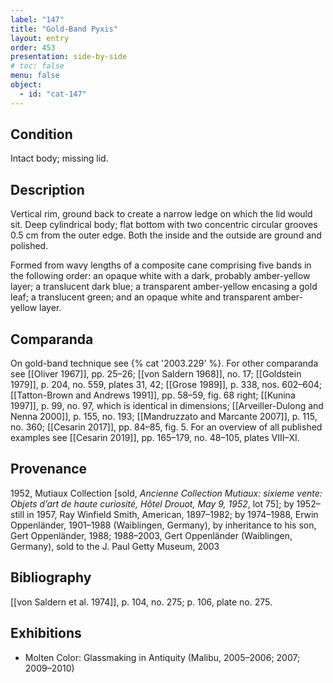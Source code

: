 ```yaml
---
label: "147"
title: "Gold-Band Pyxis"
layout: entry
order: 453
presentation: side-by-side
# toc: false
menu: false
object:
  - id: "cat-147"
---
```


## Condition

Intact body; missing lid.

## Description

Vertical rim, ground back to create a narrow ledge on which the lid would sit. Deep cylindrical body; flat bottom with two concentric circular grooves 0.5 cm from the outer edge. Both the inside and the outside are ground and polished.

Formed from wavy lengths of a composite cane comprising five bands in the following order: an opaque white with a dark, probably amber-yellow layer; a translucent dark blue; a transparent amber-yellow encasing a gold leaf; a translucent green; and an opaque white and transparent amber-yellow layer.

## Comparanda

On gold-band technique see {% cat '2003.229' %}. For other comparanda see [[Oliver 1967]], pp. 25–26; [[von Saldern 1968]], no. 17; [[Goldstein 1979]], p. 204, no. 559, plates 31, 42; [[Grose 1989]], p. 338, nos. 602–604; [[Tatton-Brown and Andrews 1991]], pp. 58–59, fig. 68 right; [[Kunina 1997]], p. 99, no. 97, which is identical in dimensions; [[Arveiller-Dulong and Nenna 2000]], p. 155, no. 193; [[Mandruzzato and Marcante 2007]], p. 115, no. 360; [[Cesarin 2017]], pp. 84–85, fig. 5. For an overview of all published examples see [[Cesarin 2019]], pp. 165–179, no. 48–105, plates VIII–XI.

## Provenance

1952, Mutiaux Collection [sold, *Ancienne Collection Mutiaux: sixieme vente: Objets d’art de haute curiosité, Hôtel Drouot, May 9, 1952*, lot 75]; by 1952–still in 1957, Ray Winfield Smith, American, 1897–1982; by 1974–1988, Erwin Oppenländer, 1901–1988 (Waiblingen, Germany), by inheritance to his son, Gert Oppenländer, 1988; 1988–2003, Gert Oppenländer (Waiblingen, Germany), sold to the J. Paul Getty Museum, 2003

## Bibliography

[[von Saldern et al. 1974]], p. 104, no. 275; p. 106, plate no. 275.

## Exhibitions

-   Molten Color: Glassmaking in Antiquity (Malibu, 2005–2006; 2007; 2009–2010)
